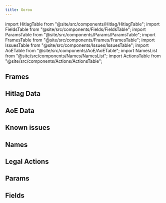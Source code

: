 ```yaml
---
title: Gorou
---
```


import HitlagTable from "@site/src/components/Hitlag/HitlagTable";
import FieldsTable from "@site/src/components/Fields/FieldsTable";
import ParamsTable from "@site/src/components/Params/ParamsTable";
import FramesTable from "@site/src/components/Frames/FramesTable";
import IssuesTable from "@site/src/components/Issues/IssuesTable";
import AoETable from "@site/src/components/AoE/AoETable";
import NamesList from "@site/src/components/Names/NamesList";
import ActionsTable from "@site/src/components/Actions/ActionsTable";

## Frames

<FramesTable item_key="gorou" />

## Hitlag Data

<HitlagTable item_key="gorou" />

## AoE Data

<AoETable item_key="gorou" />

## Known issues

<IssuesTable item_key="gorou" />

## Names

<NamesList item_key="gorou" />

## Legal Actions

<ActionsTable item_key="gorou" />

## Params

<ParamsTable item_key="gorou" />

## Fields

<FieldsTable item_key="gorou" />
